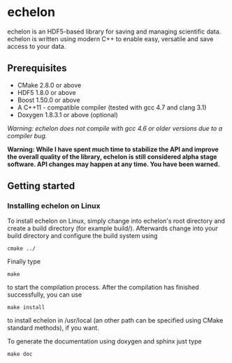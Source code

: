 echelon
=======

echelon is an HDF5-based library for saving and managing scientific data.
echelon is written using modern C++ to enable easy, versatile and save access to your data.

Prerequisites
-------------

- CMake 2.8.0 or above
- HDF5 1.8.0 or above
- Boost 1.50.0 or above
- A C++11 - compatible compiler (tested with gcc 4.7 and clang 3.1)
- Doxygen 1.8.3.1 or above (optional)

*Warning: echelon does not compile with gcc 4.6 or older versions due to a compiler bug.*

**Warning: While I have spent much time to stabilize the API and improve the overall quality of the library,
           echelon is still considered alpha stage software. API changes may happen at any time. You have been warned.**

Getting started
---------------

### Installing echelon on Linux

To install echelon on Linux, simply change into echelon's root directory
and create a build directory (for example build/).
Afterwards change into your build directory and configure the build system
using
~~~~~~~~~~~~~~~~~{.bash}
cmake ../
~~~~~~~~~~~~~~~~~
Finally type
~~~~~~~~~~~~~~~~~{.bash}
make
~~~~~~~~~~~~~~~~~
to start the compilation process.
After the compilation has finished successfully, you can use
~~~~~~~~~~~~~~~~~{.bash}
make install
~~~~~~~~~~~~~~~~~
to install echelon in /usr/local (an other path can be specified using CMake standard methods), if you want.

To generate the documentation using doxygen and sphinx just type
~~~~~~~~~~~~~~~~~{.bash}
make doc
~~~~~~~~~~~~~~~~~